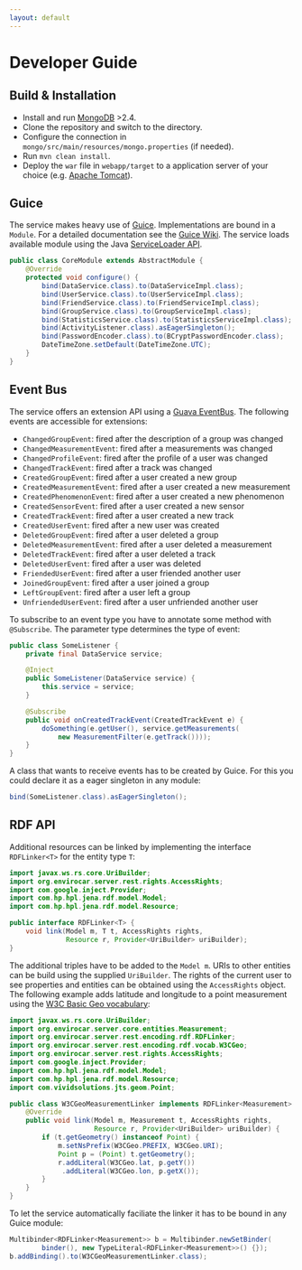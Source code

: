 ```yaml
---
layout: default
---
```


# Developer Guide #


## Build & Installation ##

* Install and run [MongoDB][mongo] >2.4.
* Clone the repository and switch to the directory.
* Configure the connection in `mongo/src/main/resources/mongo.properties` (if needed).
* Run `mvn clean install`.
* Deploy the `war` file in `webapp/target` to a application server of your choice (e.g. [Apache Tomcat][tomcat]).

## Guice ##

The service makes heavy use of [Guice][guice]. Implementations are bound in a `Module`. For a detailed documentation see the [Guice Wiki][guice-doc]. The service loads available module using the Java [ServiceLoader API][serviceloader].

```java
public class CoreModule extends AbstractModule {
    @Override
    protected void configure() {
        bind(DataService.class).to(DataServiceImpl.class);
        bind(UserService.class).to(UserServiceImpl.class);
        bind(FriendService.class).to(FriendServiceImpl.class);
        bind(GroupService.class).to(GroupServiceImpl.class);
        bind(StatisticsService.class).to(StatisticsServiceImpl.class);
        bind(ActivityListener.class).asEagerSingleton();
        bind(PasswordEncoder.class).to(BCryptPasswordEncoder.class);
        DateTimeZone.setDefault(DateTimeZone.UTC);
    }
}
```


## Event Bus ##

The service offers an extension API using a [Guava EventBus][eventbus]. The following events are accessible for extensions:

* `ChangedGroupEvent`: fired after the description of a group was changed
* `ChangedMeasurementEvent`: fired after a measurements was changed
* `ChangedProfileEvent`: fired after the profile of a user was changed
* `ChangedTrackEvent`: fired after a track was changed
* `CreatedGroupEvent`: fired after a user created a new group
* `CreatedMeasurementEvent`: fired after a user created a new measurement
* `CreatedPhenomenonEvent`: fired after a user created a new phenomenon
* `CreatedSensorEvent`: fired after a user created a new sensor
* `CreatedTrackEvent`: fired after a user created a new track
* `CreatedUserEvent`: fired after a new user was created
* `DeletedGroupEvent`: fired after a user deleted a group
* `DeletedMeasurementEvent`: fired after a user deleted a measurement
* `DeletedTrackEvent`: fired after a user deleted a track
* `DeletedUserEvent`: fired after a user was deleted
* `FriendedUserEvent`: fired after a user friended another user
* `JoinedGroupEvent`: fired after a user joined a group
* `LeftGroupEvent`: fired after a user left a group
* `UnfriendedUserEvent`: fired after a user unfriended another user

To subscribe to an event type you have to annotate some method with `@Subscribe`. The parameter type determines the type of event:

```java
public class SomeListener {
    private final DataService service;

    @Inject
    public SomeListener(DataService service) {
        this.service = service;
    }

    @Subscribe
    public void onCreatedTrackEvent(CreatedTrackEvent e) {
        doSomething(e.getUser(), service.getMeasurements(
            new MeasurementFilter(e.getTrack())));
    }
}
```
A class that wants to receive events has to be created by Guice. For this you could declare it as a eager singleton in any module:

```java
bind(SomeListener.class).asEagerSingleton();
```

## RDF API ##

Additional resources can be linked by implementing the interface `RDFLinker<T>` for the entity type `T`:

```java
import javax.ws.rs.core.UriBuilder;
import org.envirocar.server.rest.rights.AccessRights;
import com.google.inject.Provider;
import com.hp.hpl.jena.rdf.model.Model;
import com.hp.hpl.jena.rdf.model.Resource;

public interface RDFLinker<T> {
    void link(Model m, T t, AccessRights rights,
              Resource r, Provider<UriBuilder> uriBuilder);
}
```

The additional triples have to be added to the `Model m`. URIs to other entities can be build using the supplied `UriBuilder`. The rights of the current user to see properties and entities can be obtained using the `AccessRights` object. The following example adds latitude and longitude to a point measurement using the [W3C Basic Geo vocabulary][w3cgeo]:


```java
import javax.ws.rs.core.UriBuilder;
import org.envirocar.server.core.entities.Measurement;
import org.envirocar.server.rest.encoding.rdf.RDFLinker;
import org.envirocar.server.rest.encoding.rdf.vocab.W3CGeo;
import org.envirocar.server.rest.rights.AccessRights;
import com.google.inject.Provider;
import com.hp.hpl.jena.rdf.model.Model;
import com.hp.hpl.jena.rdf.model.Resource;
import com.vividsolutions.jts.geom.Point;

public class W3CGeoMeasurementLinker implements RDFLinker<Measurement> {
    @Override
    public void link(Model m, Measurement t, AccessRights rights,
                     Resource r, Provider<UriBuilder> uriBuilder) {
        if (t.getGeometry() instanceof Point) {
            m.setNsPrefix(W3CGeo.PREFIX, W3CGeo.URI);
            Point p = (Point) t.getGeometry();
            r.addLiteral(W3CGeo.lat, p.getY())
             .addLiteral(W3CGeo.lon, p.getX());
        }
    }
}
```

To let the service automatically faciliate the linker it has to be bound in any Guice module:

```java
Multibinder<RDFLinker<Measurement>> b = Multibinder.newSetBinder(
        binder(), new TypeLiteral<RDFLinker<Measurement>>() {});
b.addBinding().to(W3CGeoMeasurementLinker.class);
```

[eventbus]: https://code.google.com/p/guava-libraries/wiki/EventBusExplained "EventBus"
[serviceloader]: http://docs.oracle.com/javase/6/docs/api/java/util/ServiceLoader.html "ServiceLoader API"
[guice]: https://code.google.com/p/google-guice/ "Guice"
[guice-doc]: https://code.google.com/p/google-guice/wiki/GettingStarted "Guice Documentation"
[tomcat]: http://tomcat.apache.org/ "Apache Tomcat"
[mongo]: http://www.mongodb.org/ "MongoDB"
[w3cgeo]: http://www.w3.org/2003/01/geo/ "W3C Basic Geo"
